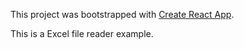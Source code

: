 This project was bootstrapped with [Create React App](https://github.com/facebookincubator/create-react-app).

This is a Excel file reader example.
